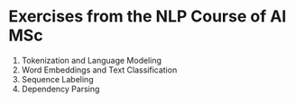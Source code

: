 # Exercises from the NLP Course of AI MSc

1. Tokenization and Language Modeling
2. Word Embeddings and Text Classification
3. Sequence Labeling
4. Dependency Parsing
